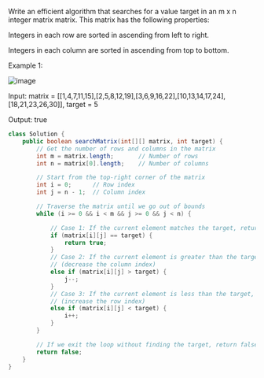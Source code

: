 Write an efficient algorithm that searches for a value target in an m x n integer matrix matrix. This matrix has the following properties:

Integers in each row are sorted in ascending from left to right.

Integers in each column are sorted in ascending from top to bottom.

 

Example 1:

![image](https://assets.leetcode.com/uploads/2020/11/24/searchgrid2.jpg)

Input: matrix = [[1,4,7,11,15],[2,5,8,12,19],[3,6,9,16,22],[10,13,14,17,24],[18,21,23,26,30]], target = 5

Output: true

```java
class Solution {
    public boolean searchMatrix(int[][] matrix, int target) {
        // Get the number of rows and columns in the matrix
        int m = matrix.length;       // Number of rows
        int n = matrix[0].length;    // Number of columns

        // Start from the top-right corner of the matrix
        int i = 0;      // Row index
        int j = n - 1;  // Column index

        // Traverse the matrix until we go out of bounds
        while (i >= 0 && i < m && j >= 0 && j < n) {

            // Case 1: If the current element matches the target, return true
            if (matrix[i][j] == target) {
                return true;
            } 
            // Case 2: If the current element is greater than the target, move left
            // (decrease the column index)
            else if (matrix[i][j] > target) {
                j--;
            } 
            // Case 3: If the current element is less than the target, move down
            // (increase the row index)
            else if (matrix[i][j] < target) {
                i++;
            }
        }

        // If we exit the loop without finding the target, return false
        return false;
    }
}

```
